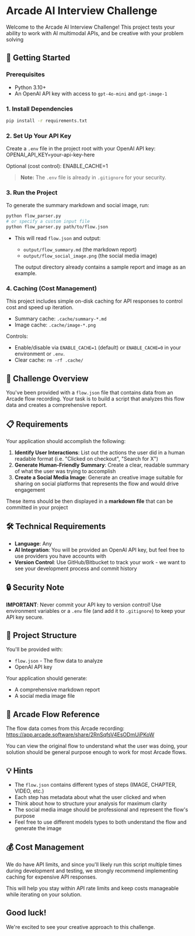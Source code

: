 # Arcade AI Interview Challenge

Welcome to the Arcade AI Interview Challenge! This project tests your ability to work with AI multimodal APIs, and be creative with your problem solving

## 🚀 Getting Started

### Prerequisites

- Python 3.10+
- An OpenAI API key with access to `gpt-4o-mini` and `gpt-image-1`

### 1. Install Dependencies

```bash
pip install -r requirements.txt
```

### 2. Set Up Your API Key

Create a `.env` file in the project root with your OpenAI API key:
OPENAI_API_KEY=your-api-key-here

Optional (cost control):
ENABLE_CACHE=1

> **Note:** The `.env` file is already in `.gitignore` for your security.

### 3. Run the Project

To generate the summary markdown and social image, run:

```bash
python flow_parser.py
# or specify a custom input file
python flow_parser.py path/to/flow.json
```

- This will read `flow.json` and output:

  - `output/flow_summary.md` (the markdown report)
  - `output/flow_social_image.png` (the social media image)

  The output directory already contains a sample report and image as an example.

### 4. Caching (Cost Management)

This project includes simple on-disk caching for API responses to control cost and speed up iteration.

- Summary cache: `.cache/summary-*.md`
- Image cache: `.cache/image-*.png`

Controls:

- Enable/disable via `ENABLE_CACHE=1` (default) or `ENABLE_CACHE=0` in your environment or `.env`.
- Clear cache: `rm -rf .cache/`

## 🎯 Challenge Overview

You've been provided with a `flow.json` file that contains data from an Arcade flow recording. Your task is to build a script that analyzes this flow data and creates a comprehensive report.

## 📋 Requirements

Your application should accomplish the following:

1. **Identify User Interactions**: List out the actions the user did in a human readable format (i.e. "Clicked on checkout", "Search for X")
2. **Generate Human-Friendly Summary**: Create a clear, readable summary of what the user was trying to accomplish
3. **Create a Social Media Image**: Generate an creative image suitable for sharing on social platforms that represents the flow and would drive engagement

These items should be then displayed in a **markdown file** that can be committed in your project

## 🛠️ Technical Requirements

- **Language**: Any
- **AI Integration**: You will be provided an OpenAI API key, but feel free to use providers you have accounts with
- **Version Control**: Use GitHub/Bitbucket to track your work - we want to see your development process and commit history

## 🔒 Security Note

**IMPORTANT**: Never commit your API key to version control! Use environment variables or a `.env` file (and add it to `.gitignore`) to keep your API key secure.

## 📁 Project Structure

You'll be provided with:

- `flow.json` - The flow data to analyze
- OpenAI API key

Your application should generate:

- A comprehensive markdown report
- A social media image file

## 🎨 Arcade Flow Reference

The flow data comes from this Arcade recording: https://app.arcade.software/share/2RnSqfsV4EsODmUiPKoW

You can view the original flow to understand what the user was doing, your solution should be general purpose enough to work for most Arcade flows.

## 💡 Hints

- The `flow.json` contains different types of steps (IMAGE, CHAPTER, VIDEO, etc.)
- Each step has metadata about what the user clicked and when
- Think about how to structure your analysis for maximum clarity
- The social media image should be professional and represent the flow's purpose
- Feel free to use different models types to both understand the flow and generate the image

## 💰 Cost Management

We do have API limits, and since you'll likely run this script multiple times during development and testing, we strongly recommend implementing caching for expensive API responses.

This will help you stay within API rate limits and keep costs manageable while iterating on your solution.

## Good luck!

We're excited to see your creative approach to this challenge.
